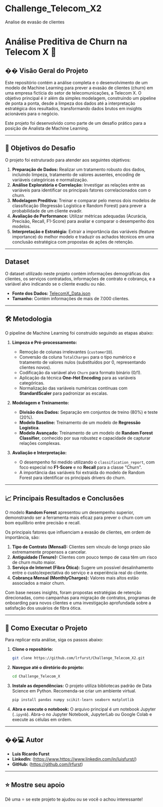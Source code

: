 # Challenge_Telecom_X2
Analise de evasão de clientes

# Análise Preditiva de Churn na Telecom X 🚀

## �� Visão Geral do Projeto

Este repositório contém a análise completa e o desenvolvimento de um modelo de Machine Learning para prever a evasão de clientes (churn) em uma empresa fictícia do setor de telecomunicações, a Telecom X. O objetivo principal é ir além da simples modelagem, construindo um pipeline de ponta a ponta, desde a limpeza dos dados até a interpretação estratégica dos resultados, transformando dados brutos em insights acionáveis para o negócio.

Este projeto foi desenvolvido como parte de um desafio prático para a posição de Analista de Machine Learning.

---

## 🎯 Objetivos do Desafio

O projeto foi estruturado para atender aos seguintes objetivos:

1.  **Preparação de Dados:** Realizar um tratamento robusto dos dados, incluindo limpeza, tratamento de valores ausentes, encoding de variáveis categóricas e normalização.
2.  **Análise Exploratória e Correlação:** Investigar as relações entre as variáveis para identificar os principais fatores correlacionados com o churn.
3.  **Modelagem Preditiva:** Treinar e comparar pelo menos dois modelos de classificação (Regressão Logística e Random Forest) para prever a probabilidade de um cliente evadir.
4.  **Avaliação de Performance:** Utilizar métricas adequadas (Acurácia, Precisão, Recall, F1-Score) para avaliar e comparar o desempenho dos modelos.
5.  **Interpretação e Estratégia:** Extrair a importância das variáveis (feature importance) do melhor modelo e traduzir os achados técnicos em uma conclusão estratégica com propostas de ações de retenção.

---

## Dataset

O dataset utilizado neste projeto contém informações demográficas dos clientes, os serviços contratados, informações de contrato e cobrança, e a variável alvo indicando se o cliente evadiu ou não.

*   **Fonte dos Dados:** [TelecomX_Data.json](https://raw.githubusercontent.com/ingridcristh/challenge2-data-science/refs/heads/main/TelecomX_Data.json)
*   **Tamanho:** Contém informações de mais de 7.000 clientes.

---

## 🛠️ Metodologia

O pipeline de Machine Learning foi construído seguindo as etapas abaixo:

1.  **Limpeza e Pré-processamento:**
    *   Remoção de colunas irrelevantes (`customerID`).
    *   Conversão da coluna `TotalCharges` para o tipo numérico e tratamento de valores nulos (substituídos por 0, representando clientes novos).
    *   Codificação da variável alvo `Churn` para formato binário (0/1).
    *   Aplicação da técnica **One-Hot Encoding** para as variáveis categóricas.
    *   Normalização das variáveis numéricas contínuas com **StandardScaler** para padronizar as escalas.

2.  **Modelagem e Treinamento:**
    *   **Divisão dos Dados:** Separação em conjuntos de treino (80%) e teste (20%).
    *   **Modelo Baseline:** Treinamento de um modelo de **Regressão Logística**.
    *   **Modelo Avançado:** Treinamento de um modelo de **Random Forest Classifier**, conhecido por sua robustez e capacidade de capturar relações complexas.

3.  **Avaliação e Interpretação:**
    *   O desempenho foi medido utilizando o `classification_report`, com foco especial no **F1-Score** e no **Recall** para a classe "Churn".
    *   A importância das variáveis foi extraída do modelo de Random Forest para identificar os principais drivers do churn.

---

## 📈 Principais Resultados e Conclusões

O modelo **Random Forest** apresentou um desempenho superior, demonstrando ser a ferramenta mais eficaz para prever o churn com um bom equilíbrio entre precisão e recall.

Os principais fatores que influenciam a evasão de clientes, em ordem de importância, são:

1.  **Tipo de Contrato (Mensal):** Clientes sem vínculo de longo prazo são extremamente propensos a cancelar.
2.  **Antiguidade (Tenure):** Clientes com pouco tempo de casa têm um risco de churn muito maior.
3.  **Serviço de Internet (Fibra Ótica):** Sugere um possível desalinhamento entre o custo/expectativa do serviço e a experiência real do cliente.
4.  **Cobrança Mensal (MonthlyCharges):** Valores mais altos estão associados a maior churn.

Com base nesses insights, foram propostas estratégias de retenção direcionadas, como campanhas para migração de contratos, programas de onboarding para novos clientes e uma investigação aprofundada sobre a satisfação dos usuários de fibra ótica.

---

## 🚀 Como Executar o Projeto

Para replicar esta análise, siga os passos abaixo:

1.  **Clone o repositório:**
    ```bash
    git clone https://github.com/lrfurst/Challenge_Telecom_X2.git
    ```

2.  **Navegue até o diretório do projeto:**
    ```bash
    cd Challenge_Telecom_X
    ```

3.  **Instale as dependências:**
    O projeto utiliza bibliotecas padrão de Data Science em Python. Recomenda-se criar um ambiente virtual.
    ```bash
    pip install pandas numpy scikit-learn seaborn matplotlib
    ```

4.  **Abra e execute o notebook:**
    O arquivo principal é um notebook Jupyter (`.ipynb`). Abra-o no Jupyter Notebook, JupyterLab ou Google Colab e execute as células em ordem.

---

## ��‍💻 Autor

*   **Luis Ricardo Furst**
*   **LinkedIn:** (https://www.https://www.linkedin.com/in/luisfurst/)
*   **GitHub:** (https://github.com/lrfurst)

---

## ⭐ Mostre seu apoio

Dê uma ⭐️ se este projeto te ajudou ou se você o achou interessante!
